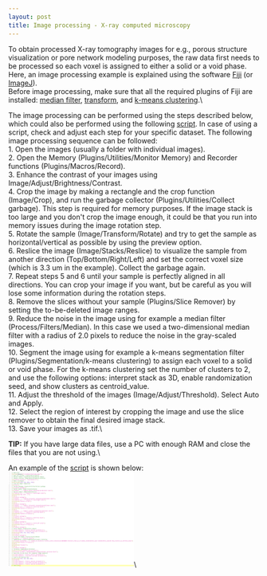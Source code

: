 ```yaml
---
layout: post
title: Image processing - X-ray computed microscopy 
---
```


To obtain processed X-ray tomography images for e.g., porous structure visualization or pore network modeling purposes, the raw data first needs to be processed so each voxel is assigned to either a solid or a void phase. Here, an image processing example is explained using the software [Fiji](https://imagej.net/software/fiji/downloads) (or [ImageJ](https://imagej.net/ij/index.html)).\
Before image processing, make sure that all the required plugins of Fiji are installed: [median filter](https://imagej.net/ij/docs/guide/146-29.html), [transform](https://imagescience.org/meijering/software/transformj/), and [k-means clustering](https://ij-plugins.sourceforge.net/plugins/segmentation/k-means.html).\

The image processing can be performed using the steps described below, which could also be performed using the following [script](/public/blog/Script_imageprocessing.ijm). In case of using a script, check and adjust each step for your specific dataset. The following image processing sequence can be followed:\
    1.  Open the images (usually a folder with individual images).\
    2.  Open the Memory (Plugins/Utilities/Monitor Memory) and Recorder functions (Plugins/Macros/Record).\
    3.  Enhance the contrast of your images using Image/Adjust/Brightness/Contrast.\
    4.  Crop the image by making a rectangle and the crop function (Image/Crop), and run the garbage collector (Plugins/Utilities/Collect garbage). This step is required for memory purposes. If the image stack is too large and you don't crop the image enough, it could be that you run into memory issues during the image rotation step.\
    5.  Rotate the sample (Image/Transform/Rotate) and try to get the sample as horizontal/vertical as possible by using the preview option.\
    6.  Reslice the image (Image/Stacks/Reslice) to visualize the sample from another direction (Top/Bottom/Right/Left) and set the correct voxel size (which is 3.3 um in the example). Collect the garbage again.\
    7.  Repeat steps 5 and 6 until your sample is perfectly aligned in all directions. You can crop your image if you want, but be careful as you will lose some information during the rotation steps.\
    8.  Remove the slices without your sample (Plugins/Slice Remover) by setting the to-be-deleted image ranges.\
    9.  Reduce the noise in the image using for example a median filter (Process/Filters/Median). In this case we used a two-dimensional median filter with a radius of 2.0 pixels to reduce the noise in the gray-scaled images.\
    10. Segment the image using for example a k-means segmentation filter (Plugins/Segmentation/k-means clustering) to assign each voxel to a solid or void phase. For the k-means clustering set the number of clusters to 2, and use the following options: interpret stack as 3D, enable randomization seed, and show clusters as centroid_value.\
    11. Adjust the threshold of the images (Image/Adjust/Threshold). Select Auto and Apply.\
    12. Select the region of interest by cropping the image and use the slice remover to obtain the final desired image stack.\
    13. Save your images as .tif.\

**TIP:** If you have large data files, use a PC with enough RAM and close the files that you are not using.\

An example of the [script](/public/blog/Script_imageprocessing.ijm) is shown below:\
<img src="/public/blog/Netwerk_extraction_script.png" alt="color photo ftl" width="50%" height="auto" />\